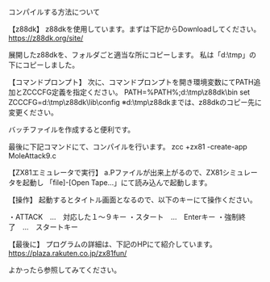 コンパイルする方法について

【z88dk】
 z88dkを使用しています。まずは下記からDownloadしてください。
  https://z88dk.org/site/

 展開したz88dkを、フォルダごと適当な所にコピーします。
  私は「d:\tmp」の下にコピーしました。


【コマンドプロンプト】
 次に、コマンドプロンプトを開き環境変数にてPATH追加とZCCCFG定義を指定ください。
 PATH=%PATH%;d:\tmp\z88dk\bin set ZCCCFG=d:\tmp\z88dk\lib\config ※d:\tmp\z88dkまでは、z88dkのコピー先に変更ください。

 バッチファイルを作成すると便利です。

 最後に下記コマンドにて、コンパイルを行います。 zcc +zx81 -create-app MoleAttack9.c


【ZX81エミュレータで実行】
 a.Pファイルが出来上がるので、ZX81シミュレータを起動し 「file]-[Open Tape...」にて読み込んで起動します。


【操作】
 起動するとタイトル画面となるので、以下のキーにて操作ください。

 ・ATTACK　…　対応した１～９キー
 ・スタート　…　Enterキー
 ・強制終了　…　スタートキー


【最後に】 プログラムの詳細は、下記のHPにて紹介しています。 https://plaza.rakuten.co.jp/zx81fun/

よかったら参照してみてください。
